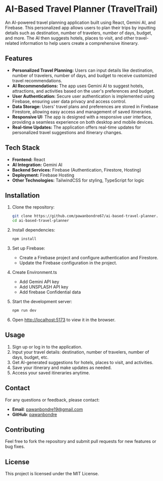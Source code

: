 
# AI-Based Travel Planner (TravelTrail)

An AI-powered travel planning application built using React, Gemini AI, and Firebase. This personalized app allows users to plan their trips by inputting details such as destination, number of travelers, number of days, budget, and more. The AI then suggests hotels, places to visit, and other travel-related information to help users create a comprehensive itinerary.

## Features

- **Personalized Travel Planning:** Users can input details like destination, number of travelers, number of days, and budget to receive customized travel recommendations.
- **AI Recommendations:** The app uses Gemini AI to suggest hotels, attractions, and activities based on the user's preferences and budget.
- **User Authentication:** Secure user authentication is implemented using Firebase, ensuring user data privacy and access control.
- **Data Storage:** Users' travel plans and preferences are stored in Firebase Firestore, allowing easy access and management of saved itineraries.
- **Responsive UI:** The app is designed with a responsive user interface, providing a seamless experience on both desktop and mobile devices.
- **Real-time Updates:** The application offers real-time updates for personalized travel suggestions and itinerary changes.

## Tech Stack

- **Frontend:** React
- **AI Integration:** Gemini AI
- **Backend Services:** Firebase (Authentication, Firestore, Hosting)
- **Deployment:** Firebase Hosting
- **Other Technologies:** TailwindCSS for styling, TypeScript for logic

## Installation

1. Clone the repository:
    ```bash
    git clone https://github.com/pawanbondre67/ai-based-travel-planner.git
    cd ai-based-travel-planner
    ```

2. Install dependencies:
    ```bash
    npm install
    ```

3. Set up Firebase:
   - Create a Firebase project and configure authentication and Firestore.
   - Update the Firebase configuration in the project.

4.  Create Environment.ts 
    - Add Gemini API key
    - Add UNSPLASH API key
    - Add firebase Confidential data

5. Start the development server:
    ```bash
    npm run dev 
    ```

6. Open [http://localhost:5173](http://localhost:5173) to view it in the browser.

## Usage

1. Sign up or log in to the application.
2. Input your travel details: destination, number of travelers, number of days, budget, etc.
3. Get AI-generated suggestions for hotels, places to visit, and activities.
4. Save your itinerary and make updates as needed.
5. Access your saved itineraries anytime.

## Contact

For any questions or feedback, please contact:
- **Email**: pawanbondre19@gmail.com
- **GitHub**: [pawanbondre](https://github.com/pawanbondre67)

## Contributing

Feel free to fork the repository and submit pull requests for new features or bug fixes.


## License

This project is licensed under the MIT License.
